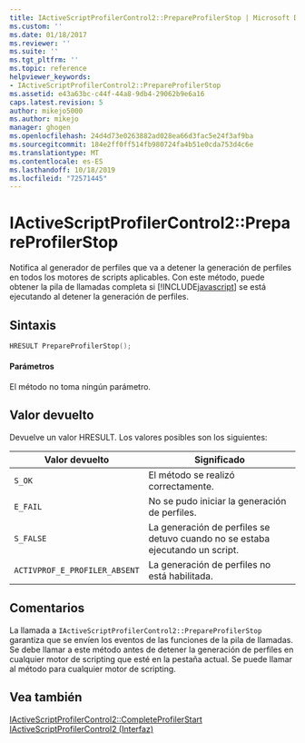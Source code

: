 ```yaml
---
title: IActiveScriptProfilerControl2::PrepareProfilerStop | Microsoft Docs
ms.custom: ''
ms.date: 01/18/2017
ms.reviewer: ''
ms.suite: ''
ms.tgt_pltfrm: ''
ms.topic: reference
helpviewer_keywords:
- IActiveScriptProfilerControl2::PrepareProfilerStop
ms.assetid: e43a63bc-c44f-44a8-9db4-29062b9e6a16
caps.latest.revision: 5
author: mikejo5000
ms.author: mikejo
manager: ghogen
ms.openlocfilehash: 24d4d73e0263882ad028ea66d3fac5e24f3af9ba
ms.sourcegitcommit: 184e2ff0ff514fb980724fa4b51e0cda753d4c6e
ms.translationtype: MT
ms.contentlocale: es-ES
ms.lasthandoff: 10/18/2019
ms.locfileid: "72571445"
---
```

# <a name="iactivescriptprofilercontrol2prepareprofilerstop"></a>IActiveScriptProfilerControl2::PrepareProfilerStop
Notifica al generador de perfiles que va a detener la generación de perfiles en todos los motores de scripts aplicables. Con este método, puede obtener la pila de llamadas completa si [!INCLUDE[javascript](../../javascript/includes/javascript-md.md)] se está ejecutando al detener la generación de perfiles.  
  
## <a name="syntax"></a>Sintaxis  
  
```cpp
HRESULT PrepareProfilerStop();  
```  
  
#### <a name="parameters"></a>Parámetros  
 El método no toma ningún parámetro.  
  
## <a name="return-value"></a>Valor devuelto  
 Devuelve un valor HRESULT. Los valores posibles son los siguientes:  
  
|Valor devuelto|Significado|  
|------------------|-------------|  
|`S_OK`|El método se realizó correctamente.|  
|`E_FAIL`|No se pudo iniciar la generación de perfiles.|  
|`S_FALSE`|La generación de perfiles se detuvo cuando no se estaba ejecutando un script.|  
|`ACTIVPROF_E_PROFILER_ABSENT`|La generación de perfiles no está habilitada.|  
  
## <a name="remarks"></a>Comentarios  
 La llamada a `IActiveScriptProfilerControl2::PrepareProfilerStop` garantiza que se envíen los eventos de las funciones de la pila de llamadas. Se debe llamar a este método antes de detener la generación de perfiles en cualquier motor de scripting que esté en la pestaña actual. Se puede llamar al método para cualquier motor de scripting.  
  
## <a name="see-also"></a>Vea también  
 [IActiveScriptProfilerControl2::CompleteProfilerStart](../../winscript/reference/iactivescriptprofilercontrol2-completeprofilerstart.md)   
 [IActiveScriptProfilerControl2 (Interfaz)](../../winscript/reference/iactivescriptprofilercontrol2-interface.md)